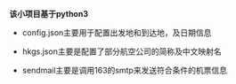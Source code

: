 **该小项目基于python3**

* config.json主要用于配置出发地和到达地，及日期信息

* hkgs.json主要是配置了部分航空公司的简称及中文映射名

* sendmail主要是调用163的smtp来发送符合条件的机票信息
